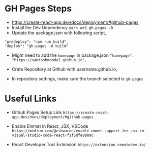 # GH Pages Steps

- https://create-react-app.dev/docs/deployment/#github-pages
- Install the Dev Dependency `yarn add gh-pages -D`
- Update the package.json with following script,

```
"predeploy": "npm run build",
"deploy": "gh-pages -d build"
```

- Might need to add the `homepage` in package.json
  `"homepage": "https://santoshmondal.github.io",`

- Crate Repository at Github with username.github.io,
- In repository settings, make sure the branch selected is `gh-pages`

# Useful Links

- Github Pages Setup Link
  `https://create-react-app.dev/docs/deployment/#github-pages`
- Enable Emmet in React, JSX, VSCode
  `https://medium.com/@eshwaren/enable-emmet-support-for-jsx-in-visual-studio-code-react-f1f5dfe8809c`

- React Developer Tool Extension
  `https://extension.remotedev.io/`

